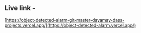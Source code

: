 ## Live link -
[https://object-detected-alarm-git-master-dayamay-dass-projects.vercel.app/](https://object-detected-alarm.vercel.app/)
